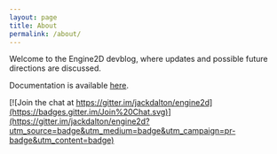 ```yaml
---
layout: page
title: About
permalink: /about/
---
```


Welcome to the Engine2D devblog, where updates and possible future directions are discussed.

Documentation is available [here](http://jackdalton.org/engine2d/main/index.html).

[![Join the chat at https://gitter.im/jackdalton/engine2d](https://badges.gitter.im/Join%20Chat.svg)](https://gitter.im/jackdalton/engine2d?utm_source=badge&utm_medium=badge&utm_campaign=pr-badge&utm_content=badge)